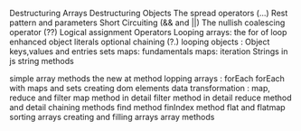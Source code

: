 Destructuring Arrays
Destructuring Objects
The spread operators (...)
Rest pattern and parameters
Short Circuiting (&& and ||)
The nullish coalescing operator (??)
Logical assignment Operators
Looping arrays: the for of loop
enhanced object literals
optional chaining (?.)
looping objects : Object keys,values and entries
sets
maps: fundamentals
maps: iteration
Strings in js
string methods

simple array methods
the new at method
lopping arrays : forEach
forEach with maps and sets
creating dom elements
data transformation : map, reduce and filter
map method in detail
filter method in detail
reduce method and detail
chaining methods
find method
finIndex method
flat and flatmap
sorting arrays
creating and filling arrays
array methods



